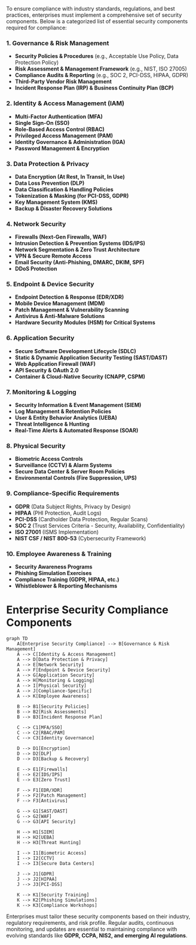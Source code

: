 

To ensure compliance with industry standards, regulations, and best practices, enterprises must implement a comprehensive set of security components. Below is a categorized list of essential security components required for compliance:

### **1. Governance & Risk Management**
   - **Security Policies & Procedures** (e.g., Acceptable Use Policy, Data Protection Policy)
   - **Risk Assessment & Management Framework** (e.g., NIST, ISO 27005)
   - **Compliance Audits & Reporting** (e.g., SOC 2, PCI-DSS, HIPAA, GDPR)
   - **Third-Party Vendor Risk Management**
   - **Incident Response Plan (IRP) & Business Continuity Plan (BCP)**

### **2. Identity & Access Management (IAM)**
   - **Multi-Factor Authentication (MFA)**
   - **Single Sign-On (SSO)**
   - **Role-Based Access Control (RBAC)**
   - **Privileged Access Management (PAM)**
   - **Identity Governance & Administration (IGA)**
   - **Password Management & Encryption**

### **3. Data Protection & Privacy**
   - **Data Encryption (At Rest, In Transit, In Use)**
   - **Data Loss Prevention (DLP)**
   - **Data Classification & Handling Policies**
   - **Tokenization & Masking (for PCI-DSS, GDPR)**
   - **Key Management System (KMS)**
   - **Backup & Disaster Recovery Solutions**

### **4. Network Security**
   - **Firewalls (Next-Gen Firewalls, WAF)**
   - **Intrusion Detection & Prevention Systems (IDS/IPS)**
   - **Network Segmentation & Zero Trust Architecture**
   - **VPN & Secure Remote Access**
   - **Email Security (Anti-Phishing, DMARC, DKIM, SPF)**
   - **DDoS Protection**

### **5. Endpoint & Device Security**
   - **Endpoint Detection & Response (EDR/XDR)**
   - **Mobile Device Management (MDM)**
   - **Patch Management & Vulnerability Scanning**
   - **Antivirus & Anti-Malware Solutions**
   - **Hardware Security Modules (HSM) for Critical Systems**

### **6. Application Security**
   - **Secure Software Development Lifecycle (SDLC)**
   - **Static & Dynamic Application Security Testing (SAST/DAST)**
   - **Web Application Firewall (WAF)**
   - **API Security & OAuth 2.0**
   - **Container & Cloud-Native Security (CNAPP, CSPM)**

### **7. Monitoring & Logging**
   - **Security Information & Event Management (SIEM)**
   - **Log Management & Retention Policies**
   - **User & Entity Behavior Analytics (UEBA)**
   - **Threat Intelligence & Hunting**
   - **Real-Time Alerts & Automated Response (SOAR)**

### **8. Physical Security**
   - **Biometric Access Controls**
   - **Surveillance (CCTV) & Alarm Systems**
   - **Secure Data Center & Server Room Policies**
   - **Environmental Controls (Fire Suppression, UPS)**

### **9. Compliance-Specific Requirements**
   - **GDPR** (Data Subject Rights, Privacy by Design)
   - **HIPAA** (PHI Protection, Audit Logs)
   - **PCI-DSS** (Cardholder Data Protection, Regular Scans)
   - **SOC 2** (Trust Services Criteria - Security, Availability, Confidentiality)
   - **ISO 27001** (ISMS Implementation)
   - **NIST CSF / NIST 800-53** (Cybersecurity Framework)

### **10. Employee Awareness & Training**
   - **Security Awareness Programs**
   - **Phishing Simulation Exercises**
   - **Compliance Training (GDPR, HIPAA, etc.)**
   - **Whistleblower & Reporting Mechanisms**



# Enterprise Security Compliance Components


```mermaid
graph TD
    A[Enterprise Security Compliance] --> B[Governance & Risk Management]
    A --> C[Identity & Access Management]
    A --> D[Data Protection & Privacy]
    A --> E[Network Security]
    A --> F[Endpoint & Device Security]
    A --> G[Application Security]
    A --> H[Monitoring & Logging]
    A --> I[Physical Security]
    A --> J[Compliance-Specific]
    A --> K[Employee Awareness]

    B --> B1[Security Policies]
    B --> B2[Risk Assessments]
    B --> B3[Incident Response Plan]

    C --> C1[MFA/SSO]
    C --> C2[RBAC/PAM]
    C --> C3[Identity Governance]

    D --> D1[Encryption]
    D --> D2[DLP]
    D --> D3[Backup & Recovery]

    E --> E1[Firewalls]
    E --> E2[IDS/IPS]
    E --> E3[Zero Trust]

    F --> F1[EDR/XDR]
    F --> F2[Patch Management]
    F --> F3[Antivirus]

    G --> G1[SAST/DAST]
    G --> G2[WAF]
    G --> G3[API Security]

    H --> H1[SIEM]
    H --> H2[UEBA]
    H --> H3[Threat Hunting]

    I --> I1[Biometric Access]
    I --> I2[CCTV]
    I --> I3[Secure Data Centers]

    J --> J1[GDPR]
    J --> J2[HIPAA]
    J --> J3[PCI-DSS]

    K --> K1[Security Training]
    K --> K2[Phishing Simulations]
    K --> K3[Compliance Workshops]

```

Enterprises must tailor these security components based on their industry, regulatory requirements, and risk profile. Regular audits, continuous monitoring, and updates are essential to maintaining compliance with evolving standards like **GDPR, CCPA, NIS2, and emerging AI regulations**.

